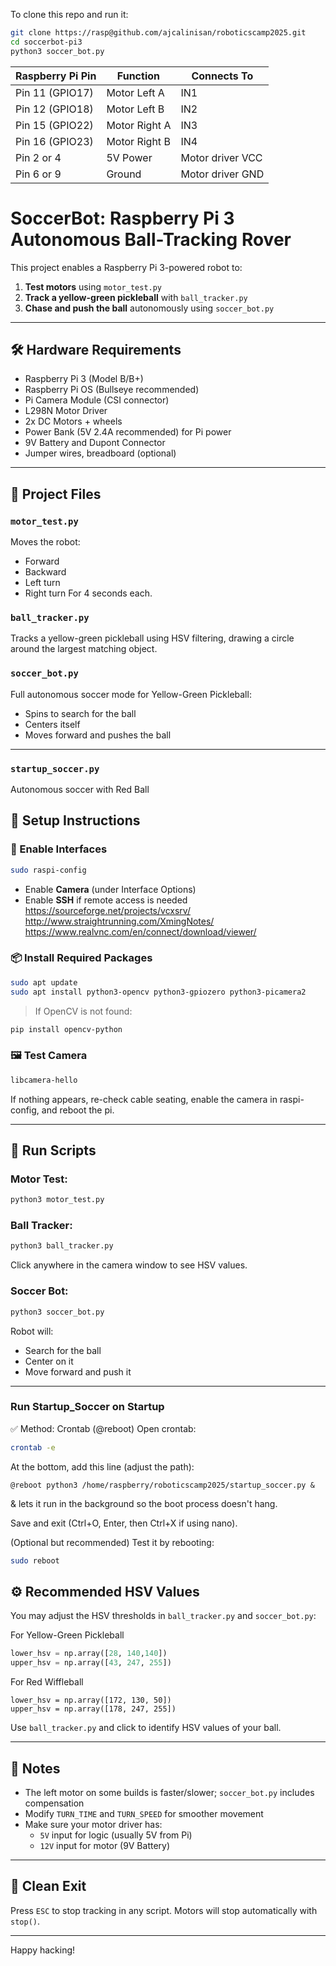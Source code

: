 To clone this repo and run it:

```bash
git clone https://rasp@github.com/ajcalinisan/roboticscamp2025.git
cd soccerbot-pi3
python3 soccer_bot.py
```
| Raspberry Pi Pin | Function      | Connects To               |
| ---------------- | ------------- | ------------------------- |
| Pin 11 (GPIO17)  | Motor Left A  | IN1                       |
| Pin 12 (GPIO18)  | Motor Left B  | IN2                       |
| Pin 15 (GPIO22)  | Motor Right A | IN3                       |
| Pin 16 (GPIO23)  | Motor Right B | IN4                       |
| Pin 2 or 4       | 5V Power      | Motor driver VCC          |
| Pin 6 or 9       | Ground        | Motor driver GND          |

# SoccerBot: Raspberry Pi 3 Autonomous Ball-Tracking Rover

This project enables a Raspberry Pi 3-powered robot to:

1. **Test motors** using `motor_test.py`
2. **Track a yellow-green pickleball** with `ball_tracker.py`
3. **Chase and push the ball** autonomously using `soccer_bot.py`

---

## 🛠 Hardware Requirements

- Raspberry Pi 3 (Model B/B+)
- Raspberry Pi OS (Bullseye recommended)
- Pi Camera Module (CSI connector)
- L298N Motor Driver
- 2x DC Motors + wheels
- Power Bank (5V 2.4A recommended) for Pi power
- 9V Battery and Dupont Connector
- Jumper wires, breadboard (optional)

---

## 📁 Project Files

### `motor_test.py`

Moves the robot:

- Forward
- Backward
- Left turn
- Right turn 
For 4 seconds each.

### `ball_tracker.py`

Tracks a yellow-green pickleball using HSV filtering, drawing a circle around the largest matching object.

### `soccer_bot.py`

Full autonomous soccer mode for Yellow-Green Pickleball:

- Spins to search for the ball
- Centers itself
- Moves forward and pushes the ball

---
### `startup_soccer.py`

Autonomous soccer with Red Ball

## 🧪 Setup Instructions

### 🔌 Enable Interfaces

```bash
sudo raspi-config
```

- Enable **Camera** (under Interface Options)
- Enable **SSH** if remote access is needed
https://sourceforge.net/projects/vcxsrv/
http://www.straightrunning.com/XmingNotes/
https://www.realvnc.com/en/connect/download/viewer/
### 📦 Install Required Packages

```bash
sudo apt update
sudo apt install python3-opencv python3-gpiozero python3-picamera2
```

> If OpenCV is not found:

```bash
pip install opencv-python
```

### 🖼️ Test Camera

```bash
libcamera-hello
```

If nothing appears, re-check cable seating, enable the camera in raspi-config, and reboot the pi.

---

## 🧪 Run Scripts

### Motor Test:

```bash
python3 motor_test.py
```

### Ball Tracker:

```bash
python3 ball_tracker.py
```

Click anywhere in the camera window to see HSV values.

### Soccer Bot:

```bash
python3 soccer_bot.py
```

Robot will:

- Search for the ball
- Center on it
- Move forward and push it

---
### Run Startup_Soccer on Startup
✅ Method: Crontab (@reboot)
Open crontab:

```bash
crontab -e
```
At the bottom, add this line (adjust the path):
```
@reboot python3 /home/raspberry/roboticscamp2025/startup_soccer.py &
```
& lets it run in the background so the boot process doesn't hang.

Save and exit (Ctrl+O, Enter, then Ctrl+X if using nano).

(Optional but recommended) Test it by rebooting:

```bash
sudo reboot
```

## ⚙️ Recommended HSV Values

You may adjust the HSV thresholds in `ball_tracker.py` and `soccer_bot.py`:

For Yellow-Green Pickleball
```python
lower_hsv = np.array([28, 140,140])
upper_hsv = np.array([43, 247, 255])
```
For Red Wiffleball
```
lower_hsv = np.array([172, 130, 50])
upper_hsv = np.array([178, 247, 255])
```
Use `ball_tracker.py` and click to identify HSV values of your ball.

---

## 🤖 Notes

- The left motor on some builds is faster/slower; `soccer_bot.py` includes compensation
- Modify `TURN_TIME` and `TURN_SPEED` for smoother movement
- Make sure your motor driver has:
  - `5V` input for logic (usually 5V from Pi)
  - `12V` input for motor (9V Battery)

---


## 🧼 Clean Exit

Press `ESC` to stop tracking in any script. Motors will stop automatically with `stop()`.

---

Happy hacking!

